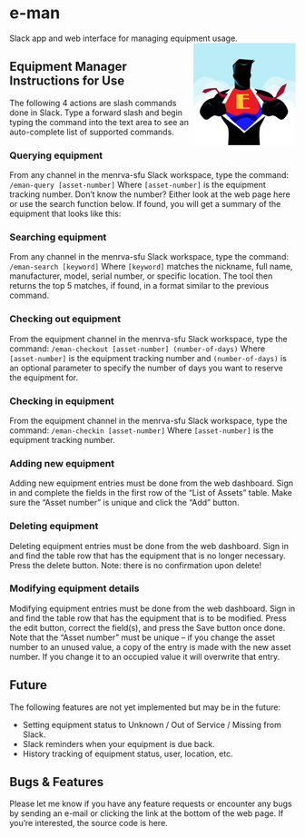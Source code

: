 # e-man
Slack app and web interface for managing equipment usage.
<img align="right" src="https://github.com/bretthannigan/e-man/blob/master/views/icons/apple-touch-icon.png?raw=true" alt="E-man Logo" title="E-man manages equipment like a superhero!">

## Equipment Manager Instructions for Use

The following 4 actions are slash commands done in Slack. Type a forward slash and begin typing the command into the text area to see an auto-complete list of supported commands.

### Querying equipment

From any channel in the menrva-sfu Slack workspace, type the command:
`/eman-query [asset-number]`
Where `[asset-number]` is the equipment tracking number. Don’t know the number? Either look at the web page here or use the search function below. If found, you will get a summary of the equipment that looks like this:

### Searching equipment

From any channel in the menrva-sfu Slack workspace, type the command:
`/eman-search [keyword]`
Where `[keyword]` matches the nickname, full name, manufacturer, model, serial number, or specific location. The tool then returns the top 5 matches, if found, in a format similar to the previous command.

### Checking out equipment

From the equipment channel in the menrva-sfu Slack workspace, type the command:
`/eman-checkout [asset-number] (number-of-days)`
Where `[asset-number]` is the equipment tracking number and `(number-of-days)` is an optional parameter to specify the number of days you want to reserve the equipment for.

### Checking in equipment

From the equipment channel in the menrva-sfu Slack workspace, type the command:
`/eman-checkin [asset-number]`
Where `[asset-number]` is the equipment tracking number.

### Adding new equipment

Adding new equipment entries must be done from the web dashboard. Sign in and complete the fields in the first row of the “List of Assets” table. Make sure the “Asset number” is unique and click the “Add” button.

### Deleting equipment

Deleting equipment entries must be done from the web dashboard. Sign in and find the table row that has the equipment that is no longer necessary. Press the delete button. Note: there is no confirmation upon delete!

### Modifying equipment details

Modifying equipment entries must be done from the web dashboard. Sign in and find the table row that has the equipment that is to be modified. Press the edit button, correct the field(s), and press the Save button once done. Note that the “Asset number” must be unique – if you change the asset number to an unused value, a copy of the entry is made with the new asset number. If you change it to an occupied value it will overwrite that entry.

## Future 

The following features are not yet implemented but may be in the future:
-	Setting equipment status to Unknown / Out of Service / Missing from Slack.
-	Slack reminders when your equipment is due back.
-	History tracking of equipment status, user, location, etc.

## Bugs & Features

Please let me know if you have any feature requests or encounter any bugs by sending an e-mail or clicking the link at the bottom of the web page. If you’re interested, the source code is here.
